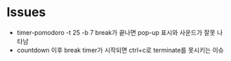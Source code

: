 # Issues
- timer-pomodoro -t 25 -b 7 break가 끝나면 pop-up 표시와 사운드가 잘못 나타남
- countdown 이후 break timer가 시작되면 ctrl+c로 terminate를 못시키는 이슈
